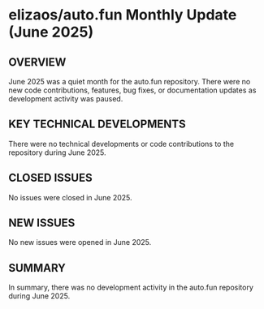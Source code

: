 # elizaos/auto.fun Monthly Update (June 2025)

## OVERVIEW
June 2025 was a quiet month for the auto.fun repository. There were no new code contributions, features, bug fixes, or documentation updates as development activity was paused.

## KEY TECHNICAL DEVELOPMENTS
There were no technical developments or code contributions to the repository during June 2025.

## CLOSED ISSUES
No issues were closed in June 2025.

## NEW ISSUES
No new issues were opened in June 2025.

## SUMMARY
In summary, there was no development activity in the auto.fun repository during June 2025.